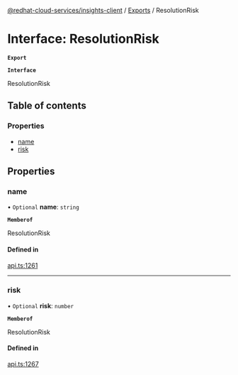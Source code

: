 [@redhat-cloud-services/insights-client](../README.md) / [Exports](../modules.md) / ResolutionRisk

# Interface: ResolutionRisk

**`Export`**

**`Interface`**

ResolutionRisk

## Table of contents

### Properties

- [name](ResolutionRisk.md#name)
- [risk](ResolutionRisk.md#risk)

## Properties

### name

• `Optional` **name**: `string`

**`Memberof`**

ResolutionRisk

#### Defined in

[api.ts:1261](https://github.com/RedHatInsights/javascript-clients/blob/master/packages/insights/api.ts#L1261)

___

### risk

• `Optional` **risk**: `number`

**`Memberof`**

ResolutionRisk

#### Defined in

[api.ts:1267](https://github.com/RedHatInsights/javascript-clients/blob/master/packages/insights/api.ts#L1267)
